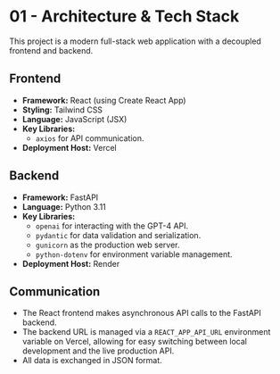 # 01 - Architecture & Tech Stack

This project is a modern full-stack web application with a decoupled frontend and backend.

## Frontend
- **Framework:** React (using Create React App)
- **Styling:** Tailwind CSS
- **Language:** JavaScript (JSX)
- **Key Libraries:**
    - `axios` for API communication.
- **Deployment Host:** Vercel

## Backend
- **Framework:** FastAPI
- **Language:** Python 3.11
- **Key Libraries:**
    - `openai` for interacting with the GPT-4 API.
    - `pydantic` for data validation and serialization.
    - `gunicorn` as the production web server.
    - `python-dotenv` for environment variable management.
- **Deployment Host:** Render

## Communication
- The React frontend makes asynchronous API calls to the FastAPI backend.
- The backend URL is managed via a `REACT_APP_API_URL` environment variable on Vercel, allowing for easy switching between local development and the live production API.
- All data is exchanged in JSON format. 